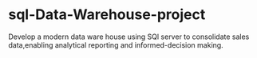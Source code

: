 # sql-Data-Warehouse-project
Develop a modern data ware house using SQl server to consolidate sales data,enabling analytical reporting and informed-decision making.
